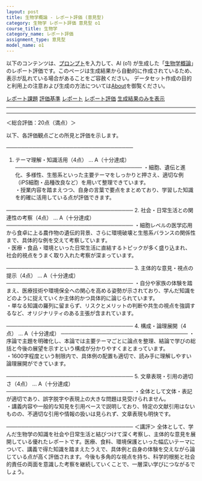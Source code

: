 ```yaml
---
layout: post
title: 生物学概論 - レポート評価 (意見型)
category: 生物学 レポート評価 意見型 o1
course_title: 生物学
category_name: レポート評価
assignment_type: 意見型
model_name: o1
---
```


以下のコンテンツは、[プロンプト](https://github.com/takedatoshiyuki/synthetic_assignments/tree/main/generated/生物学/o1/prompt_レポート評価-意見型.md)を入力して、AI (o1) が生成した「[生物学概論](/contents/生物学/)」のレポート評価です。このページは生成結果から自動的に作成されているため、表示が乱れている場合があることをご容赦ください。
データセット作成の目的と利用上の注意および生成の方法については[About](/About)を御覧ください。

[レポート課題](../レポート課題-意見型)
[評価基準](../評価基準-意見型)
[レポート](../レポート-意見型)
[レポート評価](../レポート評価-意見型)
[生成結果のみを表示](https://github.com/takedatoshiyuki/synthetic_assignments/tree/main/generated/生物学/o1/レポート評価-意見型.md)
  

***
***
  
＜総合評価：20点（満点）＞

以下、各評価観点ごとの所見と評価を示します。

──────────────────────────────────
1. テーマ理解・知識活用（4点） … A（十分達成）
──────────────────────────────────
・細胞、遺伝と進化、多様性、生態系といった主要テーマをしっかりと押さえ、適切な例（iPS細胞・品種改良など）を用いて整理できています。  
・授業内容を踏まえつつ、自身の言葉で要点をまとめており、学習した知識を的確に活用している点が評価できます。

──────────────────────────────────
2. 社会・日常生活との関連性の考察（4点） … A（十分達成）
──────────────────────────────────
・細胞レベルの医学応用から食卓に上る農作物の遺伝的背景、さらに環境破壊と生態系バランスの関係性まで、具体的な例を交えて考察しています。  
・医療・食品・環境といった日常生活に直結するトピックが多く盛り込まれ、社会的視点をうまく取り入れた考察が深まっています。

──────────────────────────────────
3. 主体的な意見・視点の提示（4点） … A（十分達成）
──────────────────────────────────
・自分や家族の体験を踏まえ、医療技術や環境保全への関心を高める姿勢が示されており、学んだ知識をどのように捉えていくか主体的かつ具体的に論じられています。  
・単なる知識の羅列に留まらず、リスクとメリットの判断や共生の視点を強調するなど、オリジナリティのある主張が含まれています。

──────────────────────────────────
4. 構成・論理展開（4点） … A（十分達成）
──────────────────────────────────
・序論で主題を明確化し、本論では主要テーマごとに論点を整理、結論で学びの総括と今後の展望を示すという構成が分かりやすくまとまっています。  
・1600字程度という制限内で、具体例の配置も適切で、読み手に理解しやすい論理展開ができています。

──────────────────────────────────
5. 文章表現・引用の適切さ（4点） … A（十分達成）
──────────────────────────────────
・全体として文体・表記が適切であり、誤字脱字や表現上の大きな問題は見受けられません。  
・講義内容や一般的な知見を引用ベースで説明しており、特定の文献引用はないものの、不適切な引用や情報の扱いは見られず、文章表現も明快です。

──────────────────────────────────
＜講評＞
全体として、学んだ生物学の知識を社会や日常生活と結びつけて深く考察し、主体的な意見を展開している優れたレポートです。医療、食料、環境保護といった幅広いテーマについて、講義で得た知識を踏まえたうえで、具体例と自身の体験を交えながら論じている点が高く評価されます。今後も多角的な視点を持ち、科学的根拠と社会的責任の両面を意識した考察を継続していくことで、一層深い学びにつながるでしょう。
